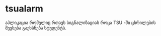 # tsualarm
აპლიკაცია რომელიც რთავს სიგნალიზაციას როცა TSU -ში ცხრილების შევსება გაეხსნება სტუდენტს.
